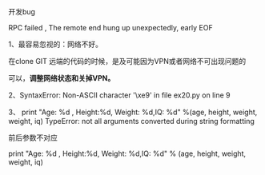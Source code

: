 开发bug 

RPC failed , The remote end hung up unexpectedly, early EOF

1、最容易忽视的：网络不好。

在clone GIT 远端的代码的时候，是及可能因为VPN或者网络不可出现问题的

可以，**调整网络状态和关掉VPN。**

2、SyntaxError: Non-ASCII character '\xe9' in file ex20.py on line 9



3、 print "Age: %d , Height:%d, Weight: %d,IQ: %d" %(age, height, weight, weight, iq)
TypeError: not all arguments converted during string formatting

前后参数不对应

print "Age: %d , Height:%d, Weight: %d,IQ: %d" % (age, height, weight, weight, iq)



